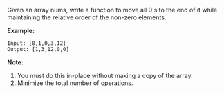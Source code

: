 Given an array nums, write a function to move all 0's to the end of it while maintaining the relative order of the non-zero elements.

**Example:**

    Input: [0,1,0,3,12]
    Output: [1,3,12,0,0]
**Note:**

1. You must do this in-place without making a copy of the array.
2. Minimize the total number of operations.